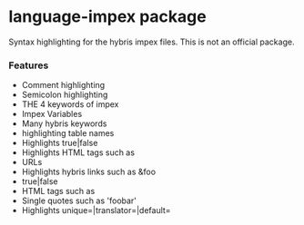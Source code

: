 # language-impex package

Syntax highlighting for the hybris impex files. This is not an official package.

### Features

* Comment highlighting
* Semicolon highlighting
* THE 4 keywords of impex
* Impex Variables
* Many hybris keywords
* highlighting table names
* Highlights true|false
* Highlights HTML tags such as <foo>
* URLs
* Highlights hybris links such as &foo
* true|false
* HTML tags such as <foo>
* Single quotes such as 'foobar'
* Highlights unique=|translator=|default=
